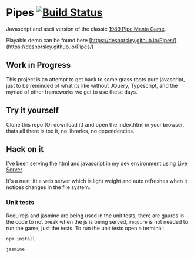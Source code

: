 
# Pipes [![Build Status](https://travis-ci.org/DesHorsley/Pipes.svg?branch=master)](https://travis-ci.org/DesHorsley/Pipes)
Javascript and ascii version of the classic [1989 Pipe Mania Game](https://en.wikipedia.org/wiki/Pipe_Mania).

Playable demo can be found here [https://deshorsley.github.io/Pipes/](https://deshorsley.github.io/Pipes/)

## Work in Progress
This project is an attempt to get back to some grass roots pure javascript, just to be reminded of what its like without JQuery, Typescript, and the myriad of other frameworks we get to use these days.

## Try it yourself
Clone this repo (Or download it) and open the index.html in your browser, thats all there is too it, no libraries, no dependencies.

## Hack on it
I've been serving the html and javascript in my dev environment using [Live Server](https://github.com/tapio/live-server).

It's a neat little web server which is light weight and auto refreshes when it notices changes in the file system.

### Unit tests
Requirejs and jasmine are being used in the unit tests, there are gaurds in the code to not break when the js is being served, `require` is not needed to run the game, just the tests.
To run the unit tests open a terminal:

    npm install

    jasmine